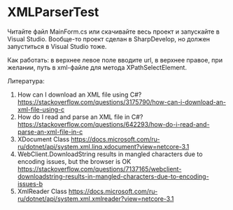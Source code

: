 # XMLParserTest

Читайте файл MainForm.cs или скачивайте весь проект и запускайте в Visual Studio. Вообще-то проект сделан в SharpDevelop, но должен запуститься в Visual Studio тоже.

Как работать: в верхнее левое поле вводите url, в верхнее правое, при желании, путь в xml-файле для метода XPathSelectElement.

Литература:
1. How can I download an XML file using C#? https://stackoverflow.com/questions/3175790/how-can-i-download-an-xml-file-using-c
2. How do I read and parse an XML file in C#? https://stackoverflow.com/questions/642293/how-do-i-read-and-parse-an-xml-file-in-c
3. XDocument Class https://docs.microsoft.com/ru-ru/dotnet/api/system.xml.linq.xdocument?view=netcore-3.1
4. WebClient.DownloadString results in mangled characters due to encoding issues, but the browser is OK https://stackoverflow.com/questions/7137165/webclient-downloadstring-results-in-mangled-characters-due-to-encoding-issues-b
5. XmlReader Class https://docs.microsoft.com/ru-ru/dotnet/api/system.xml.xmlreader?view=netcore-3.1

